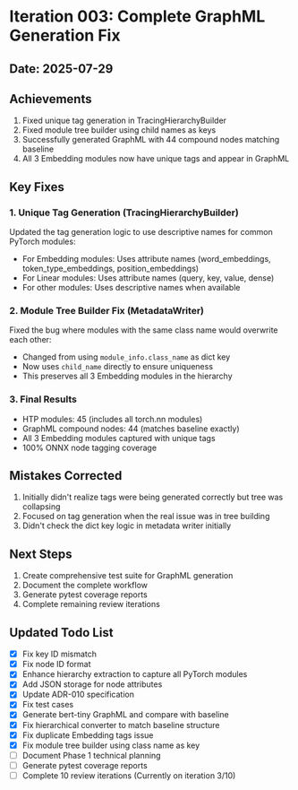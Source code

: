 # Iteration 003: Complete GraphML Generation Fix

## Date: 2025-07-29

## Achievements
1. Fixed unique tag generation in TracingHierarchyBuilder
2. Fixed module tree builder using child names as keys
3. Successfully generated GraphML with 44 compound nodes matching baseline
4. All 3 Embedding modules now have unique tags and appear in GraphML

## Key Fixes

### 1. Unique Tag Generation (TracingHierarchyBuilder)
Updated the tag generation logic to use descriptive names for common PyTorch modules:
- For Embedding modules: Uses attribute names (word_embeddings, token_type_embeddings, position_embeddings)
- For Linear modules: Uses attribute names (query, key, value, dense)
- For other modules: Uses descriptive names when available

### 2. Module Tree Builder Fix (MetadataWriter)
Fixed the bug where modules with the same class name would overwrite each other:
- Changed from using `module_info.class_name` as dict key
- Now uses `child_name` directly to ensure uniqueness
- This preserves all 3 Embedding modules in the hierarchy

### 3. Final Results
- HTP modules: 45 (includes all torch.nn modules)
- GraphML compound nodes: 44 (matches baseline exactly)
- All 3 Embedding modules captured with unique tags
- 100% ONNX node tagging coverage

## Mistakes Corrected
1. Initially didn't realize tags were being generated correctly but tree was collapsing
2. Focused on tag generation when the real issue was in tree building
3. Didn't check the dict key logic in metadata writer initially

## Next Steps
1. Create comprehensive test suite for GraphML generation
2. Document the complete workflow
3. Generate pytest coverage reports
4. Complete remaining review iterations

## Updated Todo List
- [x] Fix key ID mismatch
- [x] Fix node ID format  
- [x] Enhance hierarchy extraction to capture all PyTorch modules
- [x] Add JSON storage for node attributes
- [x] Update ADR-010 specification
- [x] Fix test cases
- [x] Generate bert-tiny GraphML and compare with baseline
- [x] Fix hierarchical converter to match baseline structure
- [x] Fix duplicate Embedding tags issue
- [x] Fix module tree builder using class name as key
- [ ] Document Phase 1 technical planning
- [ ] Generate pytest coverage reports
- [ ] Complete 10 review iterations (Currently on iteration 3/10)